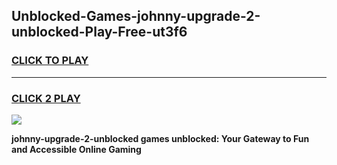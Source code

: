
## Unblocked-Games-johnny-upgrade-2-unblocked-Play-Free-ut3f6
<h3>
<a href="https://premium76.site?title=johnny-upgrade-2-unblocked&ref=20M">CLICK TO PLAY</a></h3>
<hr>

<h3>
<a href="https://premium76.site?title=johnny-upgrade-2-unblocked&ref=20M">CLICK 2 PLAY</a>
  
</h3>

<a href="https://premium76.site?title=johnny-upgrade-2-unblocked&ref=19M"><img src="https://clearcache.store/games.png"></a>


**johnny-upgrade-2-unblocked games unblocked: Your Gateway to Fun and Accessible Online Gaming**
